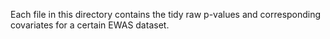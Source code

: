 Each file in this directory contains the tidy raw p-values and corresponding covariates for a certain EWAS dataset.
